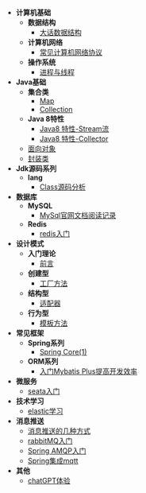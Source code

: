 - **计算机基础**
    - **数据结构**
        - [大话数据结构](401/DHData_struc.md)
    - **计算机网络**
        - [常见计算机网络协议](401/DHData_struc.md)
    - **操作系统**
        - [进程与线程](401/DHData_struc.md)
- **Java基础**
    - **集合类**
        - [Map](jse/java8_stream.md)
        - [Collection](jse/java8_stream.md)
    - **Java 8特性**
        - [Java8 特性-Stream流](jse/java8_stream.md)
        - [Java8 特性-Collector](jse/java8_Collectors.md)
    - [面向对象](jse/object-oriented.md)
    - [封装类](jse/Encapsulation_class.md)
- **Jdk源码系列**
    - **lang**
        - [Class源码分析](jdk/lang/class.md) 
- **数据库**
    - **MySQL**
        - [MySql官网文档阅读记录](mysql/mysql_doc.md)
    - **Redis**
        - [redis入门](database/redis/redis_01.md)
- **设计模式**
    - **入门理论**
        - [前言](design-pattern/introduction_1.md)
    - **创建型**
        - [工厂方法](design-pattern/create/factory-method/factory-method.md)
    - **结构型**
        - [适配器](design-pattern/structure/adapter/adapter_1.md)
    - **行为型**
        - [模板方法](design-pattern/behavior/template/template_1.md)
- **常见框架**
    - **Spring系列**
        - [Spring Core(1)](framework/spring/spring-core-1.md)
    - **ORM系列**
        - [入门Mybatis Plus提高开发效率](framework/orm/mybatis_plus_01.md)
- **微服务**
    - [seata入门](microservices/seata_01.md)
- **技术学习**
    - [elastic学习](elastic/base_01.md)
- **消息推送**
    - [消息推送的几种方式](message/message_01.md)
    - [rabbitMQ入门](/message/rabbitmq_tutorials.md)
    - [Spring AMQP入门](/message/Spring_AMQP.md)
    - [Spring集成mqtt](/message/spring_mqtt.md)
- **其他**
    - [chatGPT体验](others/chatingWithGPT.md)

 <!-- 
 - 一级目录
    - 二级目录
        - [文档](docs/1.md)
        - [文档](docs/1.md)
        - 三级目录
            - [文档](docs/1.md)
            - [文档](docs/1.md) -->
